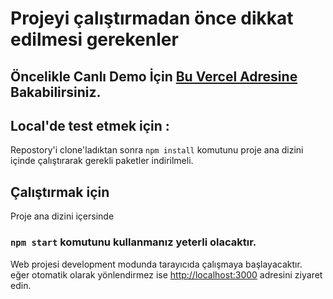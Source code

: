 
# Projeyi çalıştırmadan önce dikkat edilmesi gerekenler

## Öncelikle Canlı Demo İçin [Bu Vercel Adresine](https://reactjs-groundstation-j8i3nb5h8-oguzhanaknc.vercel.app/)  Bakabilirsiniz.

## Local'de test etmek için : 
Repostory'i clone'ladıktan sonra `npm install` komutunu proje ana dizini içinde çalıştırarak gerekli paketler indirilmeli.

## Çalıştırmak için

Proje ana dizini içersinde 

### `npm start` komutunu kullanmanız yeterli olacaktır.

Web projesi development modunda tarayıcıda çalışmaya başlayacaktır.\
eğer otomatik olarak yönlendirmez ise [http://localhost:3000](http://localhost:3000) adresini ziyaret edin.




